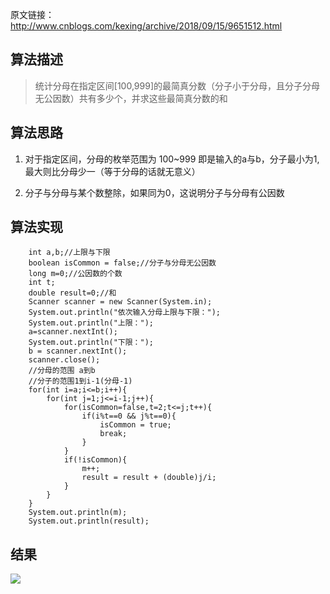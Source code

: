 原文链接：http://www.cnblogs.com/kexing/archive/2018/09/15/9651512.html
## 算法描述
> 统计分母在指定区间[100,999]的最简真分数（分子小于分母，且分子分母无公因数）共有多少个，并求这些最简真分数的和

## 算法思路

1. 对于指定区间，分母的枚举范围为 100~999 即是输入的a与b，分子最小为1,最大则比分母少一（等于分母的话就无意义）

2. 分子与分母与某个数整除，如果同为0，这说明分子与分母有公因数

## 算法实现

		int a,b;//上限与下限
		boolean isCommon = false;//分子与分母无公因数
		long m=0;//公因数的个数
		int t;
		double result=0;//和
		Scanner scanner = new Scanner(System.in);
		System.out.println("依次输入分母上限与下限：");
		System.out.println("上限：");
		a=scanner.nextInt();
		System.out.println("下限：");
		b = scanner.nextInt();
		scanner.close();
		//分母的范围 a到b
		//分子的范围1到i-1(分母-1)
		for(int i=a;i<=b;i++){
			for(int j=1;j<=i-1;j++){
				for(isCommon=false,t=2;t<=j;t++){
					if(i%t==0 && j%t==0){
						isCommon = true;
						break;
					}
				}
				if(!isCommon){
					m++;
					result = result + (double)j/i;
				}
			}
		}
		System.out.println(m);
		System.out.println(result);

## 结果
![](https://img2018.cnblogs.com/blog/1210268/201809/1210268-20180915171946055-1319452362.png)